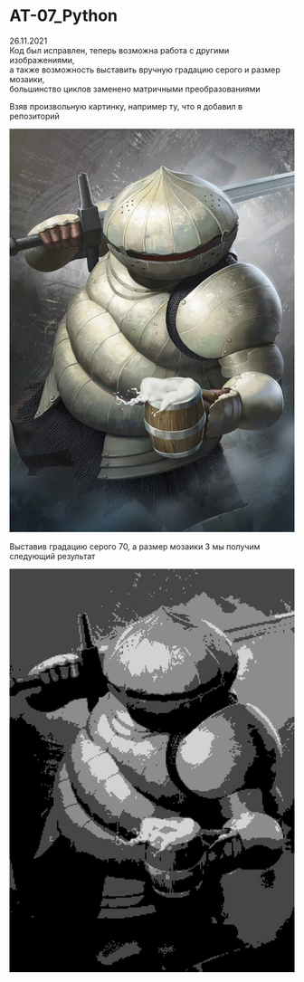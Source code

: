 # AT-07_Python
26.11.2021<br/>
Код был исправлен, теперь возможна работа с другими изображениями,<br> 
а также возможность выставить вручную градацию серого и размер мозаики,<br> 
большинство циклов заменено матричными преобразованиями<br>
<p>Взяв произвольную картинку, например ту, что я добавил в репозиторий</p>
<p><img src="Siegmeyer of Catarina.jpg"></p>
<p>Выставив градацию серого 70, а размер мозаики 3 мы получим следующий результат</p>
<p><img src="res.jpg"></p>
